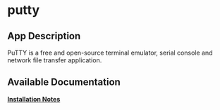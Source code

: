 # putty

## App Description

PuTTY is a free and open-source terminal emulator, serial console and network file transfer application.

## Available Documentation

[**Installation Notes**](charts/stable/putty/installation_notes)

